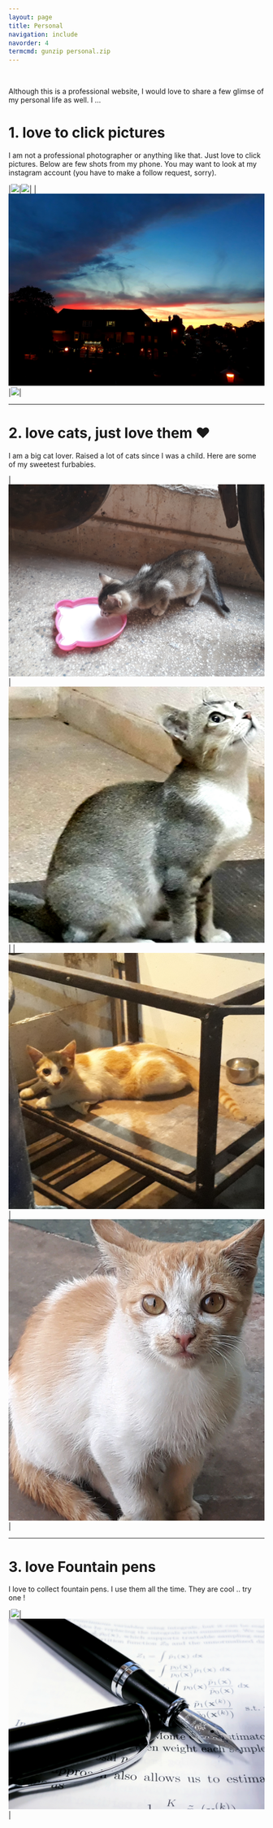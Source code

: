 ```yaml
---
layout: page
title: Personal
navigation: include
navorder: 4
termcmd: gunzip personal.zip
---
```


<br />

Although this is a professional website, I would love to share a few glimse of my personal life as well. I ...

# 1. love to click pictures

I am not a professional photographer or anything like that. Just love to click pictures. Below are few shots from my phone. You may want to look at my instagram account (you have to make a follow request, sorry).

|<img src="/public/personal/clicks/pic1.jpg" />|<img src="/public/personal/clicks/pic2.jpg" />|
|<img src="/public/personal/clicks/pic3.jpg" />|<img src="/public/personal/clicks/pic4.jpg" />|

---

# 2. love cats, just love them ❤

I am a big cat lover. Raised a lot of cats since I was a child. Here are some of my sweetest furbabies.

|<img src="/public/personal/cats/cat1.jpg" />|<img src="/public/personal/cats/cat2.jpg" />|
|<img src="/public/personal/cats/cat4.jpg" height="30%" />|<img src="/public/personal/cats/cat3.jpg" />|

---

# 3. love Fountain pens

I love to collect fountain pens. I use them all the time. They are cool .. try one !

|<img src="/public/personal/pens/pen1.jpg" />|<img src="/public/personal/pens/pen2.jpg" />|